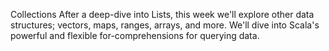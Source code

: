 Collections
After a deep-dive into Lists, this week we'll explore other data structures; vectors, maps, ranges, arrays, and more. We'll dive into Scala's powerful and flexible for-comprehensions for querying data.
